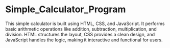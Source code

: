 # Simple_Calculator_Program
This simple calculator is built using HTML, CSS, and JavaScript. It performs basic arithmetic operations like addition, subtraction, multiplication, and division. HTML structures the layout, CSS provides a clean design, and JavaScript handles the logic, making it interactive and functional for users.
